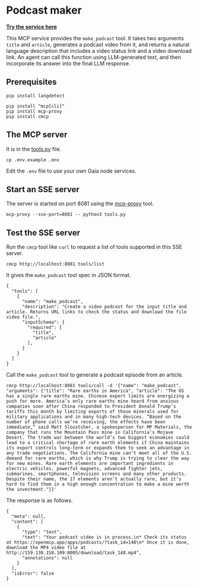 # Podcast maker

**[Try the service here](https://openmcp.app/apps/podcasts/)**

This MCP service provides the `make_podcast` tool. It takes two arguments `title` and `article`, generates a podcast video from it, and returns a natural language description that includes a video status link and a video download link. An agent can call this function using LLM-generated text, and then incorporate its answer into the final LLM response.

## Prerequisites

```
pip install langdetect

pip install "mcp[cli]"
pip install mcp-proxy
pip install cmcp
```

## The MCP server

It is in the [tools.py](tools.py) file.

```
cp .env.example .env
```

Edit the `.env` file to use your own Gaia node services.

## Start an SSE server

The server is started on port 8081 using the [mcp-proxy](https://github.com/sparfenyuk/mcp-proxy) tool.

```
mcp-proxy --sse-port=8081 -- python3 tools.py
```

## Test the SSE server

Run the `cmcp` tool like `curl` to request a list of tools supported in this SSE server.

```
cmcp http://localhost:8081 tools/list
```

It gives the `make_podcast` tool spec in JSON format.

```
{
  "tools": [
    {
      "name": "make_podcast",
      "description": "Create a video podcast for the input title and article. Returns URL links to check the status and download the file video file.",
      "inputSchema": {
        "required": [
          "title",
          "article"
        ],
      }
    }
  ]
}
```

Call the `make_podcast` tool to generate a podcast episode from an article.

```
cmcp http://localhost:8081 tools/call -d '{"name": "make_podcast", "arguments": {"title": "Rare earths in America", "article": "The US has a single rare earths mine. Chinese export limits are energizing a push for more. America’s only rare earths mine heard from anxious companies soon after China responded to President Donald Trump’s tariffs this month by limiting exports of those minerals used for military applications and in many high-tech devices. “Based on the number of phone calls we’re receiving, the effects have been immediate,” said Matt Sloustcher, a spokesperson for MP Materials, the company that runs the Mountain Pass mine in California’s Mojave Desert. The trade war between the world’s two biggest economies could lead to a critical shortage of rare earth elements if China maintains its export controls long-term or expands them to seek an advantage in any trade negotiations. The California mine can’t meet all of the U.S. demand for rare earths, which is why Trump is trying to clear the way for new mines. Rare earth elements are important ingredients in electric vehicles, powerful magnets, advanced fighter jets, submarines, smartphones, television screens and many other products. Despite their name, the 17 elements aren’t actually rare, but it’s hard to find them in a high enough concentration to make a mine worth the investment."}}'
```

The response is as follows.

```
{
  "meta": null,
  "content": [
    {
      "type": "text",
      "text": "Your podcast video is in process.\n* Check its status at https://openmcp.app/apps/podcasts/?task_id=148\n* Once it is done, download the MP4 video file at http://159.138.158.109:8005/download/task_148.mp4",
      "annotations": null
    }
  ],
  "isError": false
}
```

